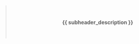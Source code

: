 > <br/><h4 align="center">**{{ subheader_description }}**</h4><br/>

<!--TERMINALIZE![{{ terminalizer_title }}]({{ repository.group.python_cli }}/{{ slug }}{{ repository.location.demo }})TERMINALIZE-->
